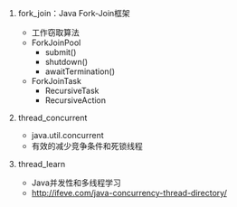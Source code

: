 
1. fork_join：Java Fork-Join框架
    - 工作窃取算法
    - ForkJoinPool
        - submit()
        - shutdown()
        - awaitTermination()
    - ForkJoinTask
        - RecursiveTask
        - RecursiveAction
        
2. thread_concurrent
    - java.util.concurrent
    - 有效的减少竞争条件和死锁线程
    
3. thread_learn
    - Java并发性和多线程学习
    - http://ifeve.com/java-concurrency-thread-directory/